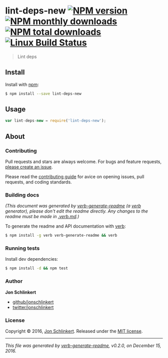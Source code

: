 # lint-deps-new [![NPM version](https://img.shields.io/npm/v/lint-deps-new.svg?style=flat)](https://www.npmjs.com/package/lint-deps-new) [![NPM monthly downloads](https://img.shields.io/npm/dm/lint-deps-new.svg?style=flat)](https://npmjs.org/package/lint-deps-new)  [![NPM total downloads](https://img.shields.io/npm/dt/lint-deps-new.svg?style=flat)](https://npmjs.org/package/lint-deps-new) [![Linux Build Status](https://img.shields.io/travis/jonschlinkert/lint-deps-new.svg?style=flat&label=Travis)](https://travis-ci.org/jonschlinkert/lint-deps-new)

> Lint deps

## Install

Install with [npm](https://www.npmjs.com/):

```sh
$ npm install --save lint-deps-new
```

## Usage

```js
var lint-deps-new = require('lint-deps-new');
```

## About

### Contributing

Pull requests and stars are always welcome. For bugs and feature requests, [please create an issue](../../issues/new).

Please read the [contributing guide](.github/contributing.md) for avice on opening issues, pull requests, and coding standards.

### Building docs

_(This document was generated by [verb-generate-readme](https://github.com/verbose/verb-generate-readme) (a [verb](https://github.com/verbose/verb) generator), please don't edit the readme directly. Any changes to the readme must be made in [.verb.md](.verb.md).)_

To generate the readme and API documentation with [verb](https://github.com/verbose/verb):

```sh
$ npm install -g verb verb-generate-readme && verb
```

### Running tests

Install dev dependencies:

```sh
$ npm install -d && npm test
```

### Author

**Jon Schlinkert**

* [github/jonschlinkert](https://github.com/jonschlinkert)
* [twitter/jonschlinkert](http://twitter.com/jonschlinkert)

### License

Copyright © 2016, [Jon Schlinkert](https://github.com/jonschlinkert).
Released under the [MIT license](https://github.com/jonschlinkert/lint-deps-new/blob/master/LICENSE).

***

_This file was generated by [verb-generate-readme](https://github.com/verbose/verb-generate-readme), v0.2.0, on December 15, 2016._